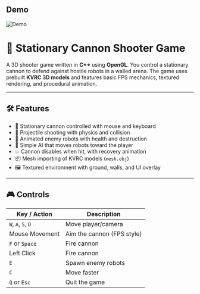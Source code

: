 ## Demo

![Demo](Desktop%202025.06.02%20-%2011.39.43.02.DVR.gif)

# 🎯 Stationary Cannon Shooter Game

A 3D shooter game written in **C++** using **OpenGL**. You control a stationary cannon to defend against hostile robots in a walled arena. The game uses prebuilt **KVRC 3D models** and features basic FPS mechanics, textured rendering, and procedural animation.

---

## 🛠 Features

- 🧱 Stationary cannon controlled with mouse and keyboard
- 🎯 Projectile shooting with physics and collision
- 🤖 Animated enemy robots with health and destruction
- 🧠 Simple AI that moves robots toward the player
- 💥 Cannon disables when hit, with recovery animation
- 📦 Mesh importing of KVRC models (`mesh.obj`)
- 🖼 Textured environment with ground, walls, and UI overlay

---

## 🎮 Controls

| Key / Action        | Description                          |
|---------------------|--------------------------------------|
| `W`, `A`, `S`, `D`  | Move player/camera                   |
| Mouse Movement      | Aim the cannon (FPS style)           |
| `F` or `Space`      | Fire cannon                          |
| Left Click          | Fire cannon                          |
| `E`                 | Spawn enemy robots                   |
| `C`                 | Move faster                          |
| `Q` or `Esc`        | Quit the game                        |
